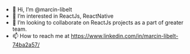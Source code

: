 - 👋 Hi, I’m @marcin-libelt
- 👀 I’m interested in ReactJs, ReactNative
- 💞️ I’m looking to collaborate on ReactJs projects as a part of greater team.
- 📫 How to reach me at https://www.linkedin.com/in/marcin-libelt-74ba2a57/

<!---
marcin-libelt/marcin-libelt is a ✨ special ✨ repository because its `README.md` (this file) appears on your GitHub profile.
You can click the Preview link to take a look at your changes.
--->
